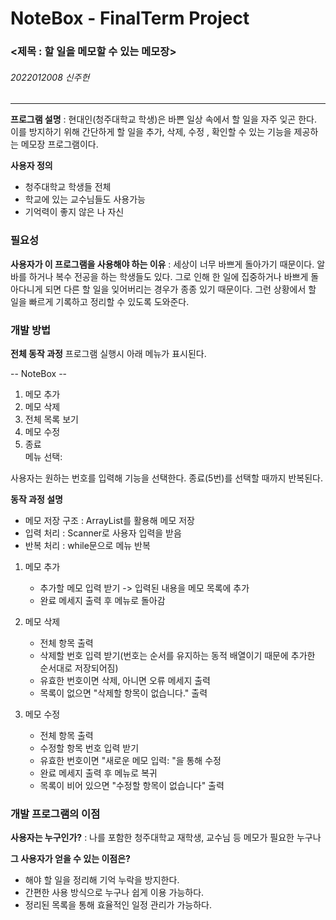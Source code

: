 # NoteBox - FinalTerm Project

### <제목 : 할 일을 메모할 수 있는 메모장>

###### 2022012008 신주헌

---

**프로그램 설명** : 현대인(청주대학교 학생)은 바쁜 일상 속에서 할 일을 자주 잊곤 한다. 이를 방지하기 위해 간단하게 할 일을 추가, 삭제, 수정 , 확인할 수 있는 기능을 제공하는 메모장 프로그램이다.

**사용자 정의** 
- 청주대학교 학생들 전체
- 학교에 있는 교수님들도 사용가능
- 기억력이 좋지 않은 나 자신 

### 필요성

**사용자가 이 프로그램을 사용해야 하는 이유** : 세상이 너무 바쁘게 돌아가기 때문이다. 알바를 하거나 복수 전공을 하는 학생들도 있다. 그로 인해 한 일에 집중하거나 바쁘게 돌아다니게 되면 다른 할 일을 잊어버리는 경우가 종종 있기 때문이다. 그런 상황에서 할 일을 빠르게 기록하고 정리할 수 있도록 도와준다.


### 개발 방법

**전체 동작 과정**
프로그램 실행시 아래 메뉴가 표시된다.

-- NoteBox --  
1. 메모 추가
2. 메모  삭제  
3. 전체 목록 보기  
4. 메모 수정                       
5. 종료  
메뉴 선택:

사용자는 원하는 번호를 입력해 기능을 선택한다. 종료(5번)를 선택할 때까지 반복된다.

**동작 과정 설명** 
- 메모 저장 구조 : ArrayList를 활용해 메모 저장
- 입력 처리 : Scanner로 사용자 입력을 받음
- 반복 처리 : while문으로 메뉴 반복

1. 메모 추가
	- 추가할 메모 입력 받기 -> 입력된 내용을 메모 목록에 추가
	- 완료 메세지 출력 후 메뉴로 돌아감

2. 메모 삭제
	- 전체 항목 출력 
	- 삭제할 번호 입력 받기(번호는 순서를 유지하는 동적 배열이기 때문에 추가한 순서대로 저장되어짐)
	- 유효한 번호이면 삭제, 아니면 오류 메세지 출력
	- 목록이 없으면 "삭제할 항목이 없습니다." 출력

3. 메모 수정
	- 전체 항목 출력
	- 수정할 항목 번호 입력 받기
	- 유효한 번호이면 "새로운 메모 입력: "을 통해 수정
	- 완료 메세지 출력 후 메뉴로 복귀
	- 목록이 비어 있으면 "수정할 항목이 없습니다" 출력


### 개발 프로그램의 이점

**사용자는 누구인가?** : 나를 포함한 청주대학교 재학생, 교수님 등 메모가 필요한 누구나 

**그 사용자가 얻을 수 있는 이점은?** 
- 해야 할 일을 정리해 기억 누락을 방지한다.
- 간편한 사용 방식으로 누구나 쉽게 이용 가능하다.
- 정리된 목록을 통해 효율적인 일정 관리가 가능하다.




